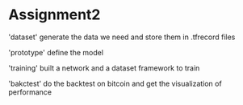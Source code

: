 # Assignment2
'dataset' generate the data we need and store them in .tfrecord files

'prototype' define the model

'training'  built a network and a dataset framework to train

'bakctest'  do the backtest on bitcoin and get the visualization of performance
